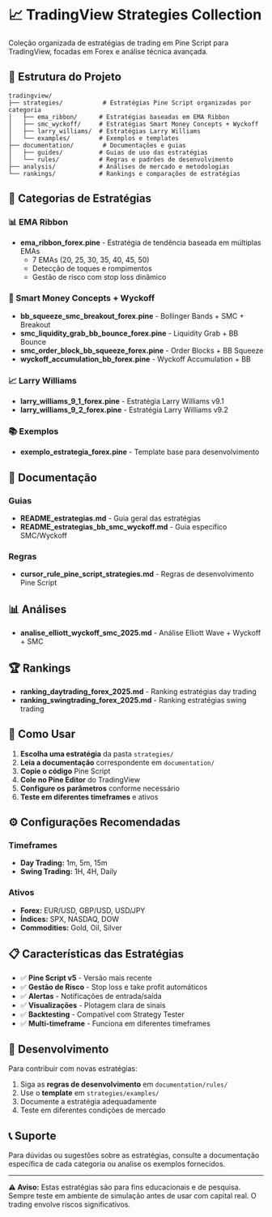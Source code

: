 # 📈 TradingView Strategies Collection

Coleção organizada de estratégias de trading em Pine Script para TradingView, focadas em Forex e análise técnica avançada.

## 📁 Estrutura do Projeto

```
tradingview/
├── strategies/           # Estratégias Pine Script organizadas por categoria
│   ├── ema_ribbon/      # Estratégias baseadas em EMA Ribbon
│   ├── smc_wyckoff/     # Estratégias Smart Money Concepts + Wyckoff
│   ├── larry_williams/  # Estratégias Larry Williams
│   └── examples/        # Exemplos e templates
├── documentation/        # Documentações e guias
│   ├── guides/          # Guias de uso das estratégias
│   └── rules/           # Regras e padrões de desenvolvimento
├── analysis/            # Análises de mercado e metodologias
└── rankings/            # Rankings e comparações de estratégias
```

## 🎯 Categorias de Estratégias

### 📊 EMA Ribbon
- **ema_ribbon_forex.pine** - Estratégia de tendência baseada em múltiplas EMAs
  - 7 EMAs (20, 25, 30, 35, 40, 45, 50)
  - Detecção de toques e rompimentos
  - Gestão de risco com stop loss dinâmico

### 🧠 Smart Money Concepts + Wyckoff
- **bb_squeeze_smc_breakout_forex.pine** - Bollinger Bands + SMC + Breakout
- **smc_liquidity_grab_bb_bounce_forex.pine** - Liquidity Grab + BB Bounce
- **smc_order_block_bb_squeeze_forex.pine** - Order Blocks + BB Squeeze
- **wyckoff_accumulation_bb_forex.pine** - Wyckoff Accumulation + BB

### 📈 Larry Williams
- **larry_williams_9_1_forex.pine** - Estratégia Larry Williams v9.1
- **larry_williams_9_2_forex.pine** - Estratégia Larry Williams v9.2

### 📚 Exemplos
- **exemplo_estrategia_forex.pine** - Template base para desenvolvimento

## 📖 Documentação

### Guias
- **README_estrategias.md** - Guia geral das estratégias
- **README_estrategias_bb_smc_wyckoff.md** - Guia específico SMC/Wyckoff

### Regras
- **cursor_rule_pine_script_strategies.md** - Regras de desenvolvimento Pine Script

## 📊 Análises

- **analise_elliott_wyckoff_smc_2025.md** - Análise Elliott Wave + Wyckoff + SMC

## 🏆 Rankings

- **ranking_daytrading_forex_2025.md** - Ranking estratégias day trading
- **ranking_swingtrading_forex_2025.md** - Ranking estratégias swing trading

## 🚀 Como Usar

1. **Escolha uma estratégia** da pasta `strategies/`
2. **Leia a documentação** correspondente em `documentation/`
3. **Copie o código** Pine Script
4. **Cole no Pine Editor** do TradingView
5. **Configure os parâmetros** conforme necessário
6. **Teste em diferentes timeframes** e ativos

## ⚙️ Configurações Recomendadas

### Timeframes
- **Day Trading:** 1m, 5m, 15m
- **Swing Trading:** 1H, 4H, Daily

### Ativos
- **Forex:** EUR/USD, GBP/USD, USD/JPY
- **Índices:** SPX, NASDAQ, DOW
- **Commodities:** Gold, Oil, Silver

## 📋 Características das Estratégias

- ✅ **Pine Script v5** - Versão mais recente
- ✅ **Gestão de Risco** - Stop loss e take profit automáticos
- ✅ **Alertas** - Notificações de entrada/saída
- ✅ **Visualizações** - Plotagem clara de sinais
- ✅ **Backtesting** - Compatível com Strategy Tester
- ✅ **Multi-timeframe** - Funciona em diferentes timeframes

## 🔧 Desenvolvimento

Para contribuir com novas estratégias:

1. Siga as **regras de desenvolvimento** em `documentation/rules/`
2. Use o **template** em `strategies/examples/`
3. Documente a estratégia adequadamente
4. Teste em diferentes condições de mercado

## 📞 Suporte

Para dúvidas ou sugestões sobre as estratégias, consulte a documentação específica de cada categoria ou analise os exemplos fornecidos.

---

**⚠️ Aviso:** Estas estratégias são para fins educacionais e de pesquisa. Sempre teste em ambiente de simulação antes de usar com capital real. O trading envolve riscos significativos.
